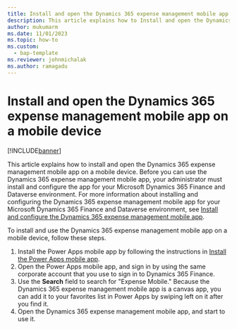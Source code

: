 ```yaml
---
title: Install and open the Dynamics 365 expense management mobile app on a mobile device 
description: This article explains how to Install and open the Dynamics 365 expense management mobile app on a mobile device.
author: mukumarm
ms.date: 11/01/2023
ms.topic: how-to
ms.custom: 
  - bap-template
ms.reviewer: johnmichalak
ms.author: ramagadu
---
```


# Install and open the Dynamics 365 expense management mobile app on a mobile device

[!INCLUDE[banner](../includes/banner.md)]

This article explains how to install and open the Dynamics 365 expense management mobile app on a mobile device. Before you can use the Dynamics 365 expense management mobile app, your administrator must install and configure the app for your Microsoft Dynamics 365 Finance and Dataverse environment. For more information about installing and configuring the Dynamics 365 expense management mobile app for your Microsoft Dynamics 365 Finance and Dataverse environment, see [Install and configure the Dynamics 365 expense management mobile app](new-expense-mobile-app-Install-and-configure.md).

To install and use the Dynamics 365 expense management mobile app on a mobile device, follow these steps.

1. Install the Power Apps mobile app by following the instructions in [Install the Power Apps mobile app](/power-apps/mobile/run-powerapps-on-mobile).
1. Open the Power Apps mobile app, and sign in by using the same corporate account that you use to sign in to Dynamics 365 Finance.
1. Use the **Search** field to search for "Expense Mobile." Because the Dynamics 365 expense management mobile app is a canvas app, you can add it to your favorites list in Power Apps by swiping left on it after you find it.
1. Open the Dynamics 365 expense management mobile app, and start to use it. 
